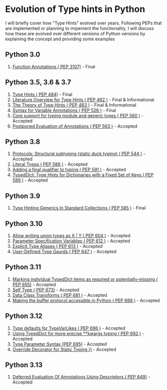 # Evolution of Type hints in Python

I will briefly cover how "Type Hints" evolved over years. Following PEPs that are implemented or planning to impement the functionality, I will discuss how these are evolved over different versions of Python versions by explaining the concept and providing some examples

## Python 3.0
1. [Function Annotations ( PEP 3107)](https://peps.python.org/pep-3107) - Final
## Python 3.5, 3.6 & 3.7
1. [Type Hints ( PEP 484)](https://peps.python.org/pep-0484) - Final 
2. [Literature Overview for Type Hints ( PEP 482 )](https://peps.python.org/pep-0482) - Final & Informational
3. [The Theory of Type Hints ( PEP 483 )](https://peps.python.org/pep-0483) - Final & Informational
4. [Syntax for Variable Annotations ( PEP 526 )](https://peps.python.org/pep-0526) - Final
5. [Core support for typing module and generic types ( PEP 560 )](https://peps.python.org/pep-0560) - Accepted
6. [Postponed Evaluation of Annotations ( PEP 563 )](https://peps.python.org/pep-0563) - Accepted
## Python 3.8
1. [Protocols: Structural subtyping (static duck typing) ( PEP 544 )](https://peps.python.org/pep-0544) - Accepted
2. [Literal Types ( PEP 586 )](https://peps.python.org/pep-0586) - Accepted
3. [Adding a final qualifier to typing ( PEP 591 )](https://peps.python.org/pep-0591) - Accepted
4. [TypedDict: Type Hints for Dictionaries with a Fixed Set of Keys ( PEP 589 )](https://peps.python.org/pep-0589) - Accepted
## Python 3.9
1. [Type Hinting Generics In Standard Collections ( PEP 585 )](https://peps.python.org/pep-0585/) - Final 
## Python 3.10
1. [Allow writing union types as X | Y ( PEP 604 )](https://peps.python.org/pep-0604) - Accepted
2. [Parameter Specification Variables ( PEP 612 )](https://peps.python.org/pep-0612) - Accepted
3. [Explicit Type Aliases ( PEP 613 )](https://peps.python.org/pep-0613) - Accepted
4. [User-Defined Type Gaurds ( PEP 647 )](https://peps.python.org/pep-0647) - Accepted
## Python 3.11
1. [Marking individual TypedDict items as required or potentially-missing ( PEP 655)](https://peps.python.org/pep-0655/) - Accepted
2. [Self Type ( PEP 673)](https://peps.python.org/pep-0673/) - Accepted
3. [Data Class Transforms ( PEP 681 )](https://peps.python.org/pep-0681/) - Accepted
4. [Making the buffer protocol accessible in Python ( PEP 688 )](https://peps.python.org/pep-0688/) - Accepted
## Python 3.12
1. [Type defaults for TypeVarLikes ( PEP 696 )](https://peps.python.org/pep-0696/) - Accepted
2. [Using TypedDict for more precise **kwargs typing ( PEP 692 )](https://peps.python.org/pep-0692/) - Accepted
3. [Type Parameter Syntax (PEP 695)](https://peps.python.org/pep-0695/) - Accepted
4. [Override Decorator for Static Typing ()](https://peps.python.org/pep-0698/) - Accepted
## Python 3.13
1. [Deferred Evaluation Of Annotations Using Descriptors ( PEP 649)](https://peps.python.org/pep-0649/) - Accepted
